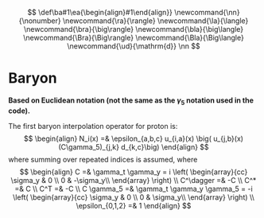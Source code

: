 $$
\def\ba#1\ea{\begin{align}#1\end{align}}
\newcommand{\nn}{\nonumber}
\newcommand{\ra}{\rangle}
\newcommand{\la}{\langle}
\newcommand{\bra}{\big\rangle}
\newcommand{\bla}{\big\langle}
\newcommand{\Bra}{\Big\rangle}
\newcommand{\Bla}{\Big\langle}
\newcommand{\ud}{\mathrm{d}}
\nn
$$

# Baryon

**Based on Euclidean notation (not the same as the $\gamma_5$ notation used in the code).**

The first baryon interpolation operator for proton is:
$$
\begin{align}
N_i(x) =& \epsilon_{a,b,c} u_{i,a}(x) \big( u_{j,b}(x) (C\gamma_5)_{j,k} d_{k,c}\big)
\end{align}
$$
where summing over repeated indices is assumed, where
$$
\begin{align}
C =& \gamma_t \gamma_y =
i
\left(
\begin{array}{cc}
\sigma_y & 0 \\
0 & -\sigma_y\\
\end{array}
\right)
\\
C^\dagger =& -C
\\
C^* =& C
\\
C^T =& -C
\\
C \gamma_5 =& \gamma_t \gamma_y \gamma_5 =
-i
\left(
\begin{array}{cc}
\sigma_y & 0 \\
0 & \sigma_y\\
\end{array}
\right)
\\
\epsilon_{0,1,2} =& 1
\end{align}
$$
